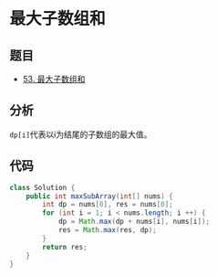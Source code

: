 # 最大子数组和

## 题目

- [53. 最大子数组和](https://leetcode-cn.com/problems/maximum-subarray/)

## 分析

`dp[i]`代表以i为结尾的子数组的最大值。

## 代码

```java
class Solution {
    public int maxSubArray(int[] nums) {
        int dp = nums[0], res = nums[0];
        for (int i = 1; i < nums.length; i ++) {
            dp = Math.max(dp + nums[i], nums[i]);
            res = Math.max(res, dp);
        }
        return res;
    }
}
```


